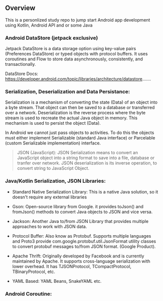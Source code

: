 ## Overview
This is a personlized study repo to jump start Android app development using Kotlin, Android API and or some Java

### Android DataStore (jetpack exclusive)
Jetpack DataStore is a data storage option using key-value pairs (Preferences DataStore) or typed objects with protocol buffers. It uses coroutines and Flow to store data asynchronously, consistently, and transactionally.

DataStore Docs: https://developer.android.com/topic/libraries/architecture/datastore.......

### Serialization, Deserialization and Data Persistance:
Serialization is a mechanism of converting the state (Data) of an object into a byte stream. That object can then be saved to a database or transferred over a network. Deserialization is the reverse process where the byte stream is used to recreate the actual Java object in memory. This mechanism is used to persist the object (Data).

In Android we cannot just pass objects to activities. To do this the objects must either implement Serializable (standard Java interface) or Parcelable (custom Serializable implementation) interface.

> JSON (JavaScript): JSON Serialization means to convert an JavaScript object into a string format to save into a file, database or tranfer over network. JSON deserialization is its inverse operation, to convert string to JavaScript Object.

### Java/Kotlin Serialization, JSON Libraries:
- Standard Native Serialization Library: This is a native Java solution, so it doesn't require any external libraries

- Gson: Open-source library from Google. it provides toJson() and fromJson() methods to convert Java objects to JSON and vice versa.

- Jackson: Another Java to/from JSON Library that provides multiple approaches to work with JSON data.

- Protocol Buffer: Also know as Protobuf. Supports multiple languages and Proto3 provide com.google.protobuf.util.JsonFormat utility classes to convert protobuf messages to/from JSON format. (Google Product).

- Apache Thrift: Originally developed by Facebook and is currently maintained by Apache. It supports cross-language serialization with lower overhead. It has TJSONProtocol, TCompactProtocol, TBinaryProtocol, etc.

- YAML Based: YAML Beans, SnakeYAML etc.

### Android Coroutine: